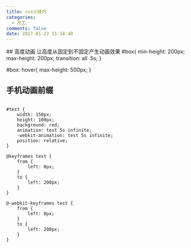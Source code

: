 ```yaml
---
title: css小技巧
categories:
  - 尺工
comments: false
date: 2017-01-22 11:18:40
---
```

<p></p>
<!-- more -->
## 高度动画
让高度从固定到不固定产生动画效果
#box{
	min-height: 200px;
	max-height: 200px;
	transition: all .5s;
}

#box: hover{
	max-height: 500px;
}
## 手机动画前缀
```

#test {
	width: 150px;
	height: 100px;
	background: red;
	animation: test 5s infinite;
	-webkit-animation: test 5s infinite;
	position: relative;
}

@keyframes test {
	from {
		left: 0px;
	}
	to {
		left: 200px;
	}
}

@-webkit-keyframes test {
	from {
		left: 0px;
	}
	to {
		left: 200px;
	}
}
```